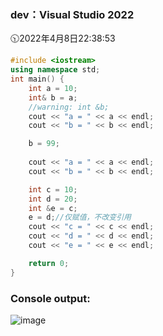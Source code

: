 ### dev：Visual Studio 2022
🕥2022年4月8日22:38:53
```C++
#include <iostream>
using namespace std;
int main() {
	int a = 10;
	int& b = a;
	//warning: int &b;
	cout << "a = " << a << endl;
	cout << "b = " << b << endl;

	b = 99;
	
	cout << "a = " << a << endl;
	cout << "b = " << b << endl;

	int c = 10;
	int d = 20;
	int &e = c;
	e = d;//仅赋值，不改变引用
	cout << "c = " << c << endl;
	cout << "d = " << d << endl; 
	cout << "e = " << e << endl;

	return 0;
}
```
### Console output:
![image](https://user-images.githubusercontent.com/39286292/162460228-723974c7-4150-435b-b3a0-3ae2643c04ce.png)
